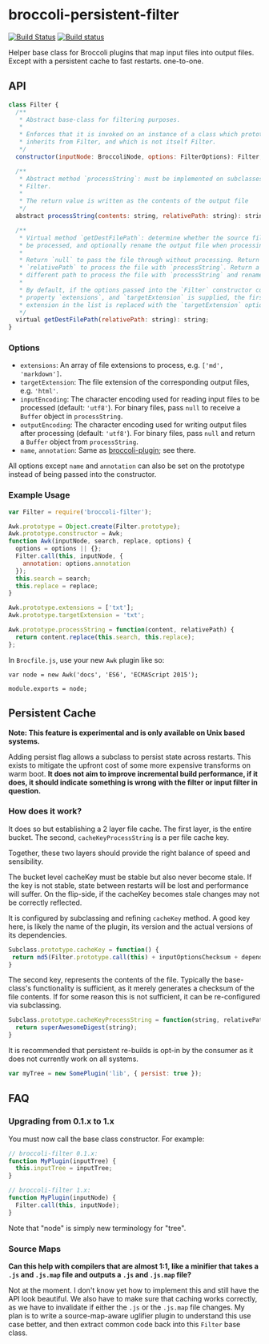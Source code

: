 # broccoli-persistent-filter

[![Build Status](https://travis-ci.org/stefanpenner/broccoli-persistent-filter.svg?branch=master)](https://travis-ci.org/stefanpenner/broccoli-persistent-filter)
[![Build status](https://ci.appveyor.com/api/projects/status/gvt0rheb1c2c4jwd/branch/master?svg=true)](https://ci.appveyor.com/project/embercli/broccoli-persistent-filter/branch/master)

Helper base class for Broccoli plugins that map input files into output files. Except with a persistent cache to fast restarts.
one-to-one.

## API

```js
class Filter {
  /**
   * Abstract base-class for filtering purposes.
   *
   * Enforces that it is invoked on an instance of a class which prototypically
   * inherits from Filter, and which is not itself Filter.
   */
  constructor(inputNode: BroccoliNode, options: FilterOptions): Filter;

  /**
   * Abstract method `processString`: must be implemented on subclasses of
   * Filter.
   *
   * The return value is written as the contents of the output file
   */
  abstract processString(contents: string, relativePath: string): string;

  /**
   * Virtual method `getDestFilePath`: determine whether the source file should
   * be processed, and optionally rename the output file when processing occurs.
   *
   * Return `null` to pass the file through without processing. Return
   * `relativePath` to process the file with `processString`. Return a
   * different path to process the file with `processString` and rename it.
   *
   * By default, if the options passed into the `Filter` constructor contain a
   * property `extensions`, and `targetExtension` is supplied, the first matching
   * extension in the list is replaced with the `targetExtension` option's value.
   */
  virtual getDestFilePath(relativePath: string): string;
}
```

### Options

* `extensions`: An array of file extensions to process, e.g. `['md', 'markdown']`.
* `targetExtension`: The file extension of the corresponding output files, e.g.
  `'html'`.
* `inputEncoding`: The character encoding used for reading input files to be
  processed (default: `'utf8'`). For binary files, pass `null` to receive a
  `Buffer` object in `processString`.
* `outputEncoding`: The character encoding used for writing output files after
  processing (default: `'utf8'`). For binary files, pass `null` and return a
  `Buffer` object from `processString`.
* `name`, `annotation`: Same as
  [broccoli-plugin](https://github.com/broccolijs/broccoli-plugin#new-plugininputnodes-options);
  see there.

All options except `name` and `annotation` can also be set on the prototype
instead of being passed into the constructor.

### Example Usage

```js
var Filter = require('broccoli-filter');

Awk.prototype = Object.create(Filter.prototype);
Awk.prototype.constructor = Awk;
function Awk(inputNode, search, replace, options) {
  options = options || {};
  Filter.call(this, inputNode, {
    annotation: options.annotation
  });
  this.search = search;
  this.replace = replace;
}

Awk.prototype.extensions = ['txt'];
Awk.prototype.targetExtension = 'txt';

Awk.prototype.processString = function(content, relativePath) {
  return content.replace(this.search, this.replace);
};
```

In `Brocfile.js`, use your new `Awk` plugin like so:

```
var node = new Awk('docs', 'ES6', 'ECMAScript 2015');

module.exports = node;
```

## Persistent Cache

__Note: This feature is experimental and is only available on Unix based systems.__

Adding persist flag allows a subclass to persist state across restarts. This exists to mitigate the upfront cost of some more expensive transforms on warm boot. __It does not aim to improve incremental build performance, if it does, it should indicate something is wrong with the filter or input filter in question.__

### How does it work?

It does so but establishing a 2 layer file cache. The first layer, is the entire bucket.
The second, `cacheKeyProcessString` is a per file cache key.

Together, these two layers should provide the right balance of speed and sensibility.

The bucket level cacheKey must be stable but also never become stale. If the key is not
stable, state between restarts will be lost and performance will suffer. On the flip-side,
if the cacheKey becomes stale changes may not be correctly reflected.

It is configured by subclassing and refining `cacheKey` method. A good key here, is
likely the name of the plugin, its version and the actual versions of its dependencies.

```js
Subclass.prototype.cacheKey = function() {
 return md5(Filter.prototype.call(this) + inputOptionsChecksum + dependencyVersionChecksum);
}
```

The second key, represents the contents of the file. Typically the base-class's functionality
is sufficient, as it merely generates a checksum of the file contents. If for some reason this
is not sufficient, it can be re-configured via subclassing.

```js
Subclass.prototype.cacheKeyProcessString = function(string, relativePath) {
  return superAwesomeDigest(string);
}
```

It is recommended that persistent re-builds is opt-in by the consumer as it does not currently work on all systems.

```js
var myTree = new SomePlugin('lib', { persist: true });
```

## FAQ

### Upgrading from 0.1.x to 1.x

You must now call the base class constructor. For example:

```js
// broccoli-filter 0.1.x:
function MyPlugin(inputTree) {
  this.inputTree = inputTree;
}

// broccoli-filter 1.x:
function MyPlugin(inputNode) {
  Filter.call(this, inputNode);
}
```

Note that "node" is simply new terminology for "tree".

### Source Maps

**Can this help with compilers that are almost 1:1, like a minifier that takes
a `.js` and `.js.map` file and outputs a `.js` and `.js.map` file?**

Not at the moment. I don't know yet how to implement this and still have the
API look beautiful. We also have to make sure that caching works correctly, as
we have to invalidate if either the `.js` or the `.js.map` file changes. My
plan is to write a source-map-aware uglifier plugin to understand this use
case better, and then extract common code back into this `Filter` base class.
